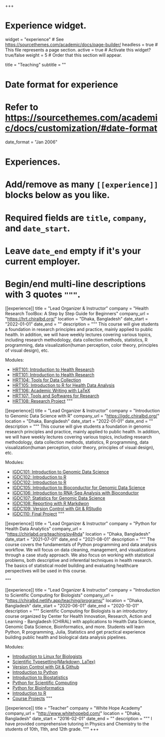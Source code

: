 +++
# Experience widget.
widget = "experience"  # See https://sourcethemes.com/academic/docs/page-builder/
headless = true  # This file represents a page section.
active = true  # Activate this widget? true/false
weight = 5  # Order that this section will appear.

title = "Teaching"
subtitle = ""

# Date format for experience
#   Refer to https://sourcethemes.com/academic/docs/customization/#date-format
date_format = "Jan 2006"

# Experiences.
#   Add/remove as many `[[experience]]` blocks below as you like.
#   Required fields are `title`, `company`, and `date_start`.
#   Leave `date_end` empty if it's your current employer.
#   Begin/end multi-line descriptions with 3 quotes `"""`.

[[experience]]
  title = "Lead Organizer & Instructor"
  company = "Health Research ToolBox: A Step by Step Guide for Beginners"
  company_url = "https://hrt.chiralbd.org/"
  location = "Dhaka, Bangladesh"
  date_start = "2022-01-01"
  date_end = ""
  description = """
This course will give students a foundation in research principles and practice, mainly applied to public health. In addition, we will have weekly lectures covering various topics, including research methodology, data collection methods, statistics, R programming, data visualization(human perception, color theory, principles of visual design), etc.

  Modules:
  * [HRT101: Introduction to Health Research]()
  * [HRT101: Introduction to Health Research]()
  * [HRT104: Tools for Data Collection]()
  * [HRT105: Introduction to R for Health Data Analysis]()
  * [HRT106: Academic Writing with LaTeX]()
  * [HRT107: Tools and Softwares for Research]()
  * [HRT108: Research Project]()
  """
  
[[experience]]
  title = "Lead Organizer & Instructor"
  company = "Introduction to Genomic Data Science with R"
  company_url = "https://igdc.chiralbd.org/"
  location = "Dhaka, Bangladesh"
  date_start = "2022-01-01"
  date_end = ""
  description = """
This course will give students a foundation in genomic research principles and practice, mainly applied to public health. In addition, we will have weekly lectures covering various topics, including research methodology, data collection methods, statistics, R programming, data visualization(human perception, color theory, principles of visual design), etc.

  Modules:
  * [IGDC101: Introduction to Genomic Data Science]()
  * [IGDC102: Introduction to R]()
  * [IGDC102: Introduction to R]()
  * [IGDC105: Introduction to Bioconductor for Genomic Data Science]()
  * [IGDC106: Introduction to RNA-Seq Analysis with Bioconductor]()
  * [IGDC107: Statistics for Genomic Data Science]()
  * [IGDC108: Reporting with R Markdwon]()
  * [IGDC109: Version Control with Git & RStudio]()
  * [IGDC110: Final Project]()
  """
  

[[experience]]
  title = "Lead Organizer & Instructor"
  company = "Python for Health Data Analytics"
  company_url = "https://chirlabd.org/teaching/py4hda"
  location = "Dhaka, Bangladesh"
  date_start = "2021-07-01"
  date_end = "2021-08-01"
  description = """
  The course covers the fundamentals of Python programming and data analysis workflow. We will focus on data cleaning, management, and visualizations through a case study approach. We also focus on working with statistical problems, both descriptive and inferential techniques in health research. The basics of statistical model building and evaluating healthcare perspectives will be used in this course.

"""



[[experience]]
  title = "Lead Organizer & Instructor"
  company = "Introduction to Scientific Computing for Biologists"
  company_url = "https://chiralbd.netlify.app/teaching/programs/"
  location = "Dhaka, Bangladesh"
  date_start = "2020-06-01"
  date_end = "2020-10-01"
  description = """
  Scientific Computing for Biologists is an introductory course organized by Center for Health Innovation, Research, Action and Learning - Bangladesh (CHIRAL) with applications to Health Data Science, Genomic Data Science, Bioinformatics, and more. Students will learn Python, R programming, Julia, Statistics and get practical experience building public health and biological data analysis pipelines.

  Modules:
  * [Introduction to Linux for Biologists](https://github.com/chiralcourses/ISCB20.01)
  * [Scientific Typesetting(Markdown, LaTex)](https://github.com/chiralcourses/ISCB20.02)
  * [Version Control with Git & Github](https://github.com/chiralcourses/ISCB20.03)
  * [Introduction to Python](https://github.com/chiralcourses/ISCB20.04)
  * [Introduction to Biostatistics](https://github.com/chiralcourses/ISCB20.05)
  * [Python for Scientific Computing](https://github.com/chiralcourses/ISCB20.06)
  * [Python for Bioinformatics](https://github.com/chiralcourses/ISCB20.08)
  * [Introduction to R](https://github.com/chiralcourses/ISCB20.09)
  * [Course Projects](https://github.com/chiralcourses/ISCB20.10)
  """


[[experience]]
  title = "Teacher"
  company = "White Hope Academy"
  company_url = "http://www.whitehopebd.com/"
  location = "Dhaka, Bangladesh"
  date_start = "2016-02-01"
  date_end = ""
  description = """
  I have provided comprehensive tutoring in Physics and Chemistry to the students of 10th, 11th, and 12th grade.
  """
+++
